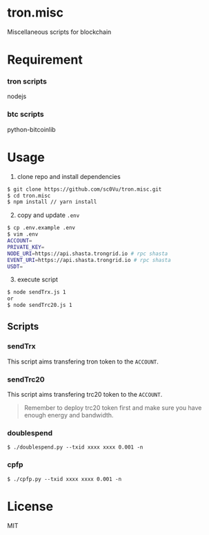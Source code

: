 # tron.misc
Miscellaneous scripts for blockchain

# Requirement
### tron scripts
nodejs

### btc scripts
python-bitcoinlib

# Usage
1. clone repo and install dependencies

```BASH
$ git clone https://github.com/sc0Vu/tron.misc.git
$ cd tron.misc
$ npm install // yarn install
```

2. copy and update `.env`

```BASH
$ cp .env.example .env
$ vim .env
ACCOUNT=
PRIVATE_KEY=
NODE_URI=https://api.shasta.trongrid.io # rpc shasta
EVENT_URI=https://api.shasta.trongrid.io # rpc shasta
USDT=
```

3. execute script

```BASH
$ node sendTrx.js 1
or
$ node sendTrc20.js 1
```

## Scripts

### sendTrx
This script aims transfering tron token to the `ACCOUNT`.

### sendTrc20
This script aims transfering trc20 token to the `ACCOUNT`.

> Remember to deploy trc20 token first and make sure you have enough energy and bandwidth.

### doublespend
```
$ ./doublespend.py --txid xxxx xxxx 0.001 -n
```

### cpfp
```
$ ./cpfp.py --txid xxxx xxxx 0.001 -n
```

# License
MIT